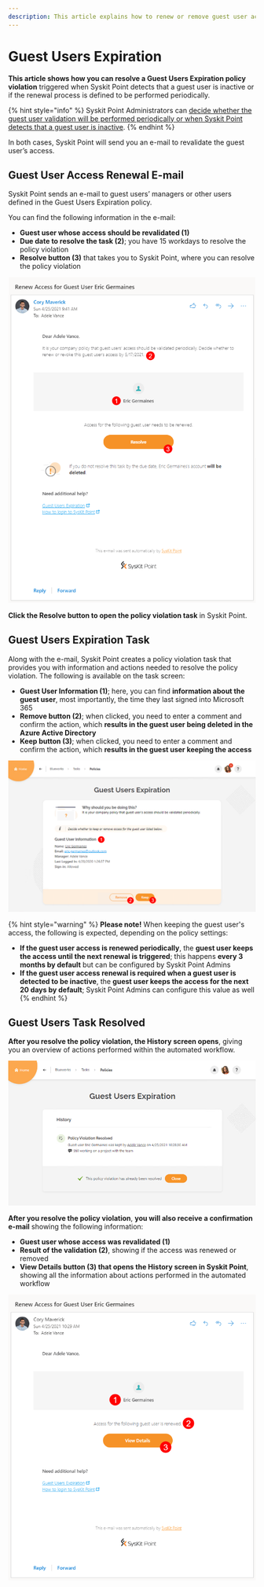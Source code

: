 ```yaml
---
description: This article explains how to renew or remove guest user access in Syskit Point.
---
```


# Guest Users Expiration

**This article shows how you can resolve a Guest Users Expiration policy violation** triggered when Syskit Point detects that a guest user is inactive or if the renewal process is defined to be performed periodically. 

{% hint style="info" %}
Syskit Point Administrators can [decide whether the guest user validation will be performed periodically or when Syskit Point detects that a guest user is inactive](set-up-automated-workflows.md). 
{% endhint %}

In both cases, Syskit Point will send you an e-mail to revalidate the guest user’s access.

## Guest User Access Renewal E-mail

Syskit Point sends an e-mail to guest users’ managers or other users defined in the Guest Users Expiration policy. 

You can find the following information in the e-mail:
* **Guest user whose access should be revalidated (1)**
* **Due date to resolve the task (2)**; you have 15 workdays to resolve the policy violation
* **Resolve button (3)** that takes you to Syskit Point, where you can resolve the policy violation

![Guest User Access Renewal E-mail](../../.gitbook/assets/guest_users_expiration-renewal_email.png)

**Click the Resolve button to open the policy violation task** in Syskit Point.

## Guest Users Expiration Task

Along with the e-mail, Syskit Point creates a policy violation task that provides you with information and actions needed to resolve the policy violation. 
The following is available on the task screen:
* **Guest User Information (1)**; here, you can find **information about the guest user**, most importantly, the time they last signed into Microsoft 365
* **Remove button (2)**; when clicked, you need to enter a comment and confirm the action, which **results in the guest user being deleted in the Azure Active Directory**
* **Keep button (3)**; when clicked, you need to enter a comment and confirm the action, which **results in the guest user keeping the access**

![Guest User Expiration Task](../../.gitbook/assets/guest_users_expiration-policy_violation_task.png)

{% hint style="warning" %}
**Please note!**
When keeping the guest user's access, the following is expected, depending on the policy settings:
* **If the guest user access is renewed periodically**, the **guest user keeps the access until the next renewal is triggered**; this happens **every 3 months by default** but can be configured by Syskit Point Admins
* **If the guest user access renewal is required when a guest user is detected to be inactive**, the **guest user keeps the access for the next 20 days by default**; Syskit Point Admins can configure this value as well
{% endhint %}

## Guest Users Task Resolved

**After you resolve the policy violation, the History screen opens**, giving you an overview of actions performed within the automated workflow.

![Policy Violation History Screen](../../.gitbook/assets/guest_users_expiration-history.png)

**After you resolve the policy violation**, **you will also receive a confirmation e-mail** showing the following information:
* **Guest user whose access was revalidated (1)**
* **Result of the validation (2)**, showing if the access was renewed or removed
* **View Details button (3) that opens the History screen in Syskit Point**, showing all the information about actions performed in the automated workflow

![Policy Violation Resolved - E-mail](../../.gitbook/assets/guest_users_expiration-confirmation_email.png)